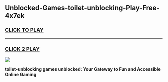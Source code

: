 
## Unblocked-Games-toilet-unblocking-Play-Free-4x7ek
<h3>
<a href="https://premium76.site?title=toilet-unblocking&ref=21A">CLICK TO PLAY</a></h3>
<hr>

<h3>
<a href="https://premium76.site?title=toilet-unblocking&ref=21A">CLICK 2 PLAY</a>
  
</h3>

<a href="https://premium76.site?title=toilet-unblocking&ref=21A"><img src="https://clearcache.store/games.png"></a>


**toilet-unblocking games unblocked: Your Gateway to Fun and Accessible Online Gaming**
